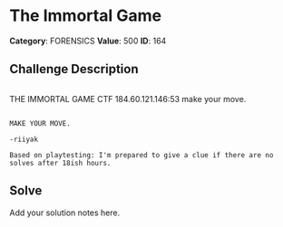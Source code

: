 # The Immortal Game
**Category**: FORENSICS
**Value**: 500
**ID**: 164

## Challenge Description
```
```
THE IMMORTAL GAME CTF
    184.60.121.146:53
    make your move.
```

MAKE YOUR MOVE.

-riiyak

Based on playtesting: I'm prepared to give a clue if there are no solves after 18ish hours.
```

## Solve
Add your solution notes here.
